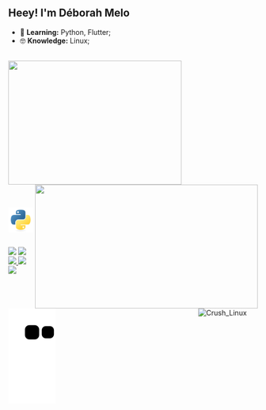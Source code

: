 ## Heey! I'm Déborah Melo

- 🌱 **Learning:** Python, Flutter;
- 🤓 **Knowledge:** Linux;

<div style="display: inline_block"><br>
  <a href="https://github.com/dehmelo">
    <img align="center" height="250px" width="350px" src = "https://github-readme-stats.vercel.app/api/top-langs/?username=dehmelo&langs_count=7&theme=midnight-purple" />
    <img align="right" height="250px" width="450px" src = "https://github-readme-stats.vercel.app/api?username=dehmelo&show_icons=true&theme=midnight-purple&include_all_commits=true&count_private=true" />
</div>

  ##
  
<div style="display: inline_block"><br>
  <!---<img align="center" alt="Js" height="30" width="40" src="https://raw.githubusercontent.com/devicons/devicon/master/icons/javascript/javascript-plain.svg">
  <img align="center" alt="React" height="30" width="40" src="https://raw.githubusercontent.com/devicons/devicon/master/icons/react/react-original.svg">
  <img align="center" alt="HTML" height="30" width="40" src="https://raw.githubusercontent.com/devicons/devicon/master/icons/html5/html5-original.svg">
  <img align="center" alt="SS" height="30" width="40" src="https://raw.githubusercontent.com/devicons/devicon/master/icons/css3/css3-original.svg"> -->
  <img align="center" alt="Python" height="50" width="50" src="https://raw.githubusercontent.com/devicons/devicon/master/icons/python/python-original.svg">
  </div>

  ##
  
<div>
<a href="https://www.youtube.com/channel/UCvuFK4EM9HqCH3pXzOxsy7w" target="_blank"><img src="https://img.shields.io/badge/YouTube-FF0000?style=for-the-badge&logo=youtube&logoColor=white" target="_blank"></a>
  <a href="https://www.instagram.com/crushlinux" target="_blank"><img src="https://img.shields.io/badge/-Instagram-%23E4405F?style=for-the-badge&logo=instagram&logoColor=white" target="_blank"></a>
  <a href="https://t.me/crushlinux" target="_blank"><img src="https://img.shields.io/badge/Telegram-2CA5E0?style=for-the-badge&logo=telegram&logoColor=white" target="_blank">
  <a href="https://discord.com/invite/Y7RCxQbbqt" target="_blank"><img src="https://img.shields.io/badge/Discord-7289DA?style=for-the-badge&logo=discord&logoColor=white" target="_blank"></a> 
 <a href="https://www.linkedin.com/in/deborah-melo/" target="_blank"><img src="https://img.shields.io/badge/-LinkedIn-%230077B5?style=for-the-badge&logo=linkedin&logoColor=white" target="_blank"></a>
  <a href="https://www.instagram.com/crushlinux" target="_blank"> <img align="right" alt="Crush_Linux" height="120" width="120"src="https://media.discordapp.net/attachments/874281119682543646/874300602862145606/20210729_142821-ANIMATION.gif"></a>
</div>

![Snake animation](https://github.com/dehmelo/dehmelo/blob/output/github-contribution-grid-snake.svg)


